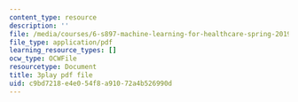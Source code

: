 ```yaml
---
content_type: resource
description: ''
file: /media/courses/6-s897-machine-learning-for-healthcare-spring-2019/c9bd7218e4e054f8a91072a4b526990d_wDLzLN1tArA.pdf
file_type: application/pdf
learning_resource_types: []
ocw_type: OCWFile
resourcetype: Document
title: 3play pdf file
uid: c9bd7218-e4e0-54f8-a910-72a4b526990d
---
```

